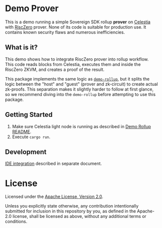 # Demo Prover

This is a demo running a simple Sovereign SDK rollup **prover** on [Celestia](https://celestia.org/)
with [RiscZero](https://www.risczero.com/) prover.
None of its code is suitable for production use.
It contains known security flaws and numerous inefficiencies.

## What is it?

This demo shows how to integrate RiscZero prover into rollup workflow.
This code reads blocks from Celestia, executes them and inside the RiscZero ZKVM, and creates a proof of the result.

This package implements the same logic as [`demo-rollup`](../demo-rollup/), but it splits the logic between
the "host" and "guest" (prover and zk-circuit) to create actual zk-proofs. This separation makes it slightly
harder to follow at first glance, so we recommend diving into the `demo-rollup` before attempting to use this package.

## Getting Started

1. Make sure Celestia light node is running as described in [Demo Rollup README](../demo-rollup/README.md).
2. Execute `cargo run`.

## Development

[IDE integration](./ide_setup.md) described in separate document.

# License

Licensed under the [Apache License, Version
2.0](../../LICENSE).

Unless you explicitly state otherwise, any contribution intentionally submitted
for inclusion in this repository by you, as defined in the Apache-2.0 license, shall be
licensed as above, without any additional terms or conditions.
